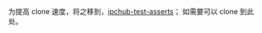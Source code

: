 为提高 clone 速度，将之移到，[ipchub-test-asserts](
https://github.com/cnotch/ipchub-test-asserts)；
如需要可以 clone 到此处。
